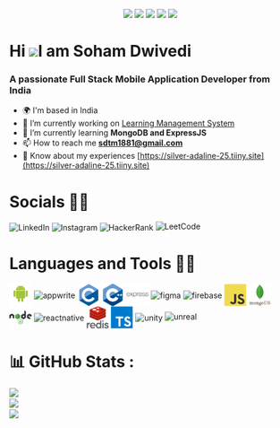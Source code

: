 <p align="center">
  <img src="https://media3.giphy.com/media/ln7z2eWriiQAllfVcn/200w.webp" width="100">
  <img src="https://i.giphy.com/media/v1.Y2lkPTc5MGI3NjExd2xyemo1bGZnOG9iejR3M2txazBtc2I4Y3hxYmw2ejZyN2Vrdnp2ciZlcD12MV9pbnRlcm5hbF9naWZfYnlfaWQmY3Q9cw/tAjb5pyCEBhEb8jWxC/giphy.gif"width="100">
  <img src="https://i.giphy.com/media/eNAsjO55tPbgaor7ma/200w.webp" width="100">
  <img src="https://i.giphy.com/media/KzJkzjggfGN5Py6nkT/200.webp" width="100">
  <img src="https://i.giphy.com/media/IdyAQJVN2kVPNUrojM/200.webp" width="100">
</p>

# Hi ![](https://user-images.githubusercontent.com/18350557/176309783-0785949b-9127-417c-8b55-ab5a4333674e.gif)I am Soham Dwivedi


### A passionate Full Stack Mobile Application Developer from India

- 🌍 I'm based in India
- 🔭 I’m currently working on [Learning Management System](https://github.com/SOHAM068/Learning-Management-System.git)
- 🌱 I’m currently learning **MongoDB and ExpressJS**
- 📫 How to reach me **sdtm1881@gmail.com**
- 📄 Know about my experiences [https://silver-adaline-25.tiiny.site](https://silver-adaline-25.tiiny.site)

# Socials 💪🏻

<p align="left" style="line-height: 0>
  <a href="https://linkedin.com/in/soham-dwivedi-a7577323b" target="_blank" ref="noreferrer" style="padding-right: 10px;">
    <img src="https://raw.githubusercontent.com/rahuldkjain/github-profile-readme-generator/master/src/images/icons/Social/linked-in-alt.svg" alt="LinkedIn" width="32" height="32" style="vertical-align: middle;/>
  </a>
  <a href="https://www.instagram.com/__soham._.dwivedi__/" target="_blank" ref="noreferrer" style="padding-right: 10px;">
    <img src="https://raw.githubusercontent.com/rahuldkjain/github-profile-readme-generator/master/src/images/icons/Social/instagram.svg" alt="Instagram" width="32" height="32" style="vertical-align: middle;/>
  </a>
  <a href="https://www.hackerrank.com/sg35331" target="_blank" ref="noreferrer" style="padding-right: 10px;">
    <img src="https://raw.githubusercontent.com/rahuldkjain/github-profile-readme-generator/master/src/images/icons/Social/hackerrank.svg" alt="HackerRank" width="32" height="32" style="vertical-align: middle;/>
  </a>
  <a href="https://leetcode.com/u/sg3533/" target="_blank" ref="noreferrer" style="padding-right: 10px;">
    <img src="https://raw.githubusercontent.com/rahuldkjain/github-profile-readme-generator/master/src/images/icons/Social/leet-code.svg" alt="LeetCode" width="32" height="32"/>
  </a>
</p>

# Languages and Tools 🤳🏻
<p align="left" style="line-height: 0> <a href="https://developer.android.com" target="_blank" rel="noreferrer"> <img src="https://raw.githubusercontent.com/devicons/devicon/master/icons/android/android-original-wordmark.svg" alt="android" width="40" height="40" style="vertical-align: middle;/> </a> <a href="https://appwrite.io" target="_blank" rel="noreferrer"> <img src="https://www.vectorlogo.zone/logos/appwriteio/appwriteio-icon.svg" alt="appwrite" width="40" height="40" style="vertical-align: middle;/> </a> <a href="https://www.cprogramming.com/" target="_blank" rel="noreferrer"> <img src="https://raw.githubusercontent.com/devicons/devicon/master/icons/c/c-original.svg" alt="c" width="40" height="40" style="vertical-align: middle;/> </a> <a href="https://www.w3schools.com/cpp/" target="_blank" rel="noreferrer"> <img src="https://raw.githubusercontent.com/devicons/devicon/master/icons/cplusplus/cplusplus-original.svg" alt="cplusplus" width="40" height="40" style="vertical-align: middle;/> </a> <a href="https://expressjs.com" target="_blank" rel="noreferrer"> <img src="https://raw.githubusercontent.com/devicons/devicon/master/icons/express/express-original-wordmark.svg" alt="express" width="40" height="40" style="vertical-align: middle;/> </a> <a href="https://www.figma.com/" target="_blank" rel="noreferrer"> <img src="https://www.vectorlogo.zone/logos/figma/figma-icon.svg" alt="figma" width="40" height="40" style="vertical-align: middle;/> </a> <a href="https://firebase.google.com/" target="_blank" rel="noreferrer"> <img src="https://www.vectorlogo.zone/logos/firebase/firebase-icon.svg" alt="firebase" width="40" height="40" style="vertical-align: middle;/> </a> <a href="https://developer.mozilla.org/en-US/docs/Web/JavaScript" target="_blank" rel="noreferrer"> <img src="https://raw.githubusercontent.com/devicons/devicon/master/icons/javascript/javascript-original.svg" alt="javascript" width="40" height="40" style="vertical-align: middle;/> </a> <a href="https://www.mongodb.com/" target="_blank" rel="noreferrer"> <img src="https://raw.githubusercontent.com/devicons/devicon/master/icons/mongodb/mongodb-original-wordmark.svg" alt="mongodb" width="40" height="40" style="vertical-align: middle;/> </a> <a href="https://nodejs.org" target="_blank" rel="noreferrer"> <img src="https://raw.githubusercontent.com/devicons/devicon/master/icons/nodejs/nodejs-original-wordmark.svg" alt="nodejs" width="40" height="40" style="vertical-align: middle;/> </a> <a href="https://reactnative.dev/" target="_blank" rel="noreferrer"> <img src="https://reactnative.dev/img/header_logo.svg" alt="reactnative" width="40" height="40" style="vertical-align: middle;/> </a> <a href="https://redis.io" target="_blank" rel="noreferrer"> <img src="https://raw.githubusercontent.com/devicons/devicon/master/icons/redis/redis-original-wordmark.svg" alt="redis" width="40" height="40" style="vertical-align: middle;/> </a> <a href="https://www.typescriptlang.org/" target="_blank" rel="noreferrer"> <img src="https://raw.githubusercontent.com/devicons/devicon/master/icons/typescript/typescript-original.svg" alt="typescript" width="40" height="40" style="vertical-align: middle;/> </a> <a href="https://unity.com/" target="_blank" rel="noreferrer"> <img src="https://www.vectorlogo.zone/logos/unity3d/unity3d-icon.svg" alt="unity" width="40" height="40" style="vertical-align: middle;/> </a> <a href="https://unrealengine.com/" target="_blank" rel="noreferrer"> <img src="https://raw.githubusercontent.com/kenangundogan/fontisto/036b7eca71aab1bef8e6a0518f7329f13ed62f6b/icons/svg/brand/unreal-engine.svg" alt="unreal" width="40" height="40" /> </a> </p>


# 📊 GitHub Stats :
![](https://github-readme-stats.vercel.app/api?user=SOHAM068&show_icons=true&locale=en&layout=compact&theme=vue-dark&hide_border=true&include_all_commits=true&count_private=true)<br/>
![](https://github-readme-streak-stats.herokuapp.com/?user=SOHAM068&show_icons=true&locale=en&layout=compacttheme=vue-dark&hide_border=false)<br/>
![](https://github-readme-stats.vercel.app/api/top-langs/?user=SOHAM068&theme=vue-dark&hide_border=true&include_all_commits=true&count_private=true&layout=compact)
